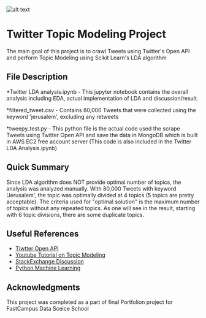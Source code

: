 ![alt text](https://rlhb.lexblogplatformthree.com/wp-content/uploads/sites/111/2016/10/twitter-company-statistics.jpg)

# Twitter Topic Modeling Project

The main goal of this project is to crawl Tweets using Twitter's Open API and perform Topic Modeling using Scikit Learn's LDA algorithm

## File Description

*Twitter LDA analysis.ipynb - This jupyter notebook contains the overall analysis including EDA, actual implementation of LDA and discussion/result.

*filtered_tweet.csv - Contains 80,000 Tweets that were collected using the keyword 'jerusalem', excluding any retweets

*tweepy_test.py - This python file is the actual code used the scrape Tweets using Twitter Open API and save the data in MongoDB which is built in AWS EC2 free account server (This code is also included in the Twitter LDA Analysis.ipynb)

## Quick Summary

Since LDA algorithm does NOT provide optimal number of topics, the analysis was analyzed manually. With 80,000 Tweets with keyword 'Jerusalem', the topic was optimally divided at 4 topics (5 topics are pretty acceptable). The criteria used for "optimal solution" is the maximum number of topics without any repeated topics. As one will see in the result, starting with 6 topic divisions, there are some duplicate topics.

## Useful References
* [Tiwtter Open API](https://developer.twitter.com/en/docs/tweets/search/overview)
* [Youtube Tutorial on Topic Modeling](https://www.youtube.com/watch?v=BuMu-bdoVrU)
* [StackExchange Discussion](https://datascience.stackexchange.com/questions/12281/how-cluster-a-twitter-data-set)
* [Python Machine Learning](https://github.com/rasbt/python-machine-learning-book)

## Acknowledgments

This project was completed as a part of final Portfolion project for FastCampus Data Sceice School
